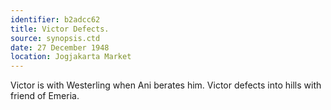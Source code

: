 ```yaml
---
identifier: b2adcc62
title: Victor Defects.
source: synopsis.ctd 
date: 27 December 1948
location: Jogjakarta Market 
---
```

Victor is with Westerling when Ani berates him. Victor defects into
hills with friend of Emeria.
